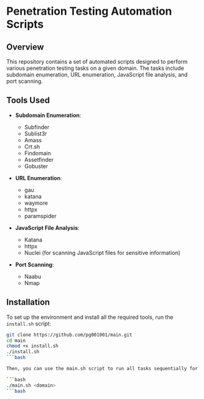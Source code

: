 # Penetration Testing Automation Scripts

## Overview

This repository contains a set of automated scripts designed to perform various penetration testing tasks on a given domain. The tasks include subdomain enumeration, URL enumeration, JavaScript file analysis, and port scanning.

## Tools Used

- **Subdomain Enumeration**:
  - Subfinder
  - Sublist3r
  - Amass
  - Crt.sh
  - Findomain
  - Assetfinder
  - Gobuster

- **URL Enumeration**:
  - gau 
  - katana
  - waymore
  - httpx
  - paramspider

- **JavaScript File Analysis**:
  - Katana
  - httpx
  - Nuclei (for scanning JavaScript files for sensitive information)

- **Port Scanning**:
  - Naabu
  - Nmap

## Installation

To set up the environment and install all the required tools, run the `install.sh` script:

```bash
git clone https://github.com/pg001001/main.git
cd main
chmod +x install.sh
./install.sh
```bash

Then, you can use the main.sh script to run all tasks sequentially for a given domain:

```bash
./main.sh <domain>
```bash

